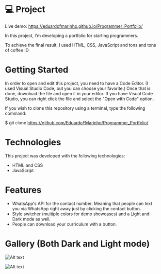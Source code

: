 # 💻 Project

Live demo: https://eduardofmarinho.github.io/Programmer_Portfolio/

In this project, I'm developing a portfolio for starting programmers.

To achieve the final result, I used HTML, CSS, JavaScript and tons and tons of coffee :D

# Getting Started

In order to open and edit this project, you need to have a Code Editor. (I used Visual Studio Code, but you can choose your favorite.) Once that is done, download the file and open it in your editor. If you have Visual Code Studio, you can right click the file and select the "Open with Code" option.

If you wish to clone this repository using a terminal, type the following command:

$ git clone https://github.com/EduardoFMarinho/Programmer_Portfolio/

# Technologies

This project was developed with the following technologies:

- HTML and CSS
- JavaScript
<!-- - [Expo][expo] -->

# Features

- WhatsApp's API for the contact number. Meaning that people can text you via WhatsApp right away just by clicking the contact button.
- Style switcher (multiple colors for demo showcases) and a Light and Dark mode as well.
- People can download your curriculum with a button.  

# Gallery (Both Dark and Light mode)

![Alt text](https://i.imgur.com/aa63owu.png)

![Alt text](https://i.imgur.com/H6xJlhH.png)
